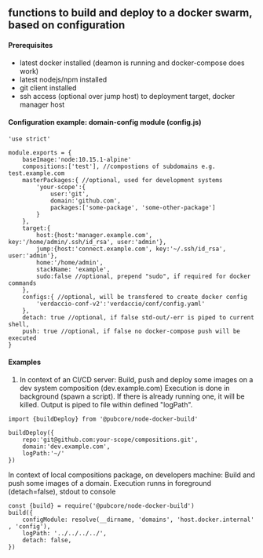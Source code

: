 ## functions to build and deploy to a docker swarm, based on configuration

#### Prerequisites
* latest docker installed (deamon is running and docker-compose does work)
* latest nodejs/npm installed
* git client installed
* ssh access (optional over jump host) to deployment target, docker manager host

#### Configuration example: domain-config module (config.js)
```
'use strict'

module.exports = {
	baseImage:'node:10.15.1-alpine'
	compositions:['test'], //compostions of subdomains e.g. test.example.com
	masterPackages:{ //optional, used for development systems
		'your-scope':{
			user:'git',
			domain:'github.com',
			packages:['some-package', 'some-other-package']
		}
	},
	target:{
		host:{host:'manager.example.com', key:'/home/admin/.ssh/id_rsa', user:'admin'},
		jump:{host:'connect.example.com', key:'~/.ssh/id_rsa', user:'admin'},
		home:'/home/admin',
		stackName: 'example',
		sudo:false //optional, prepend "sudo", if required for docker commands
	},
	configs:{ //optional, will be transfered to create docker config
		'verdaccio-conf-v2':'verdaccio/conf/config.yaml'
	},
	detach: true //optional, if false std-out/-err is piped to current shell,
	push: true //optional, if false no docker-compose push will be executed
}
```

#### Examples
1) In context of an CI/CD server:
Build, push and deploy some images on a dev system composition (dev.example.com)
Execution is done in background (spawn a script).
If there is already running one, it will be killed.
Output is piped to file within defined "logPath".
```
import {buildDeploy} from '@pubcore/node-docker-build'

buildDeploy({
	repo:'git@github.com:your-scope/compositions.git',
	domain:'dev.example.com',
	logPath:'~/'
})
```

In context of local compositions package, on developers machine:
Build and push some images of a domain.
Execution runns in foreground (detach=false), stdout to console
```
const {build} = require('@pubcore/node-docker-build')
build({
	configModule: resolve(__dirname, 'domains', 'host.docker.internal' , 'config'),
	logPath: '../../../../',
	detach: false,
})
```
